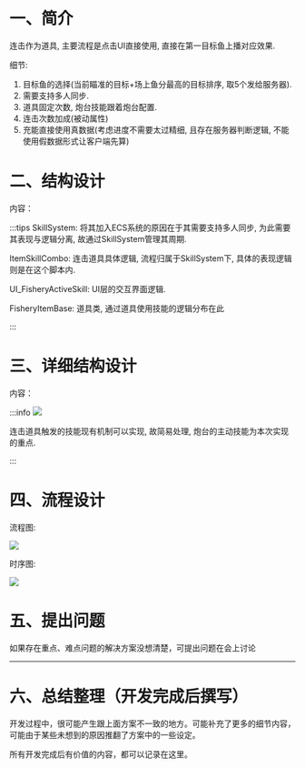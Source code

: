 # 一、简介
连击作为道具, 主要流程是点击UI直接使用, 直接在第一目标鱼上播对应效果. 

细节: 

1. 目标鱼的选择(当前瞄准的目标+场上鱼分最高的目标排序, 取5个发给服务器).
2. 需要支持多人同步.
3. 道具固定次数, 炮台技能跟着炮台配置.
4. 连击次数加成(被动属性)
5. 充能直接使用真数据(考虑进度不需要太过精细, 且存在服务器判断逻辑, 不能使用假数据形式让客户端先算)



# 二、结构设计
内容：

:::tips
SkillSystem: 将其加入ECS系统的原因在于其需要支持多人同步, 为此需要其表现与逻辑分离, 故通过SkillSystem管理其周期.

ItemSkillCombo: 连击道具具体逻辑, 流程归属于SkillSystem下, 具体的表现逻辑则是在这个脚本内.

UI_FisheryActiveSkill: UI层的交互界面逻辑.

FisheryItemBase: 道具类, 通过道具使用技能的逻辑分布在此

:::



# 三、详细结构设计
内容：

:::info
![](https://cdn.nlark.com/yuque/0/2025/png/43288772/1740030941126-08e9747e-9a9c-4bf1-b6f3-e31519718f9a.png)

连击道具触发的技能现有机制可以实现, 故简易处理, 炮台的主动技能为本次实现的重点.

:::



# 四、流程设计
流程图:

![](https://cdn.nlark.com/yuque/0/2025/png/43288772/1740037420743-08e09b32-ca9c-4cbb-966a-17676144e982.png)

时序图:

![](https://cdn.nlark.com/yuque/0/2025/png/43288772/1740038057175-d1e2580e-902b-474c-b630-d90b3e0cf623.png)





# 五、提出问题
如果存在重点、难点问题的解决方案没想清楚，可提出问题在会上讨论



---

# 六、总结整理（开发完成后撰写）
开发过程中，很可能产生跟上面方案不一致的地方。可能补充了更多的细节内容，可能由于某些未想到的原因推翻了方案中的一些设定。

所有开发完成后有价值的内容，都可以记录在这里。

